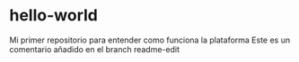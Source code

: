 # hello-world
Mi primer repositorio para entender como funciona la plataforma
Este es un comentario añadido en el branch readme-edit
